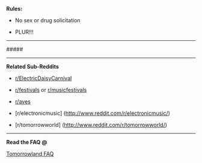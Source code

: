 **Rules:**

+ No sex or drug solicitation

+ PLUR!!!



---

#####[ ](http://www.tomorrowland.be/)

---

**Related Sub-Reddits**

+ [r/ElectricDaisyCarnival](http://www.reddit.com/r/electricdaisycarnival)

+ [r/festivals](http://www.reddit.com/r/festivals/) or [r/musicfestivals](http://www.reddit.com/r/musicfestivals)

+ [r/aves](http://www.reddit.com/r/aves/)

+ [r/electronicmusic] (http://www.reddit.com/r/electronicmusic/)

+ [r/tomorrowworld] (http://www.reddit.com/r/tomorrowworld/)

---

**Read the FAQ @** 

[Tomorrowland FAQ](http://www.tomorrowland.com/en/faq/frequently-asked-questions-0)